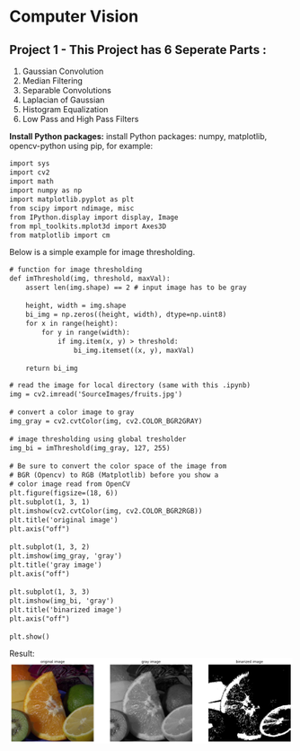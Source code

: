 # Computer Vision

## Project 1 - This Project has 6 Seperate Parts  : 

1. Gaussian Convolution
2. Median Filtering
3. Separable Convolutions
4. Laplacian of Gaussian
5. Histogram Equalization
6. Low Pass and High Pass Filters

**Install Python packages:** install Python packages: numpy, matplotlib, opencv-python using pip, for example:

``` 
import sys
import cv2
import math
import numpy as np
import matplotlib.pyplot as plt
from scipy import ndimage, misc
from IPython.display import display, Image
from mpl_toolkits.mplot3d import Axes3D
from matplotlib import cm
```

Below is a simple example for image thresholding. 
``` 
# function for image thresholding
def imThreshold(img, threshold, maxVal):
    assert len(img.shape) == 2 # input image has to be gray
    
    height, width = img.shape
    bi_img = np.zeros((height, width), dtype=np.uint8)
    for x in range(height):
        for y in range(width):
            if img.item(x, y) > threshold:
                bi_img.itemset((x, y), maxVal)
                
    return bi_img
```

``` 
# read the image for local directory (same with this .ipynb) 
img = cv2.imread('SourceImages/fruits.jpg')

# convert a color image to gray
img_gray = cv2.cvtColor(img, cv2.COLOR_BGR2GRAY)

# image thresholding using global tresholder
img_bi = imThreshold(img_gray, 127, 255)

# Be sure to convert the color space of the image from
# BGR (Opencv) to RGB (Matplotlib) before you show a 
# color image read from OpenCV
plt.figure(figsize=(18, 6))
plt.subplot(1, 3, 1)
plt.imshow(cv2.cvtColor(img, cv2.COLOR_BGR2RGB))
plt.title('original image')
plt.axis("off")

plt.subplot(1, 3, 2)
plt.imshow(img_gray, 'gray')
plt.title('gray image')
plt.axis("off")

plt.subplot(1, 3, 3)
plt.imshow(img_bi, 'gray')
plt.title('binarized image')
plt.axis("off")

plt.show()
```

Result: 
![Alt text](./assets/cv_project1_part1.png "Binarized Image")